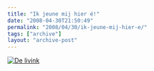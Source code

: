 ```yaml
---
title: "Ik jeune mij hier é!"
date: "2008-04-30T21:50:49"
permalink: "2008/04/30/ik-jeune-mij-hier-e/"
tags: ["archive"]
layout: "archive-post"
---
```

[![De livink](http://farm3.static.flickr.com/2003/2455243312_c7eb297792.jpg?v=0)](http://www.flickr.com/photos/simonvanherweghe/2455243312/ "http://www.flickr.com/photos/simonvanherweghe/2455243312/")
